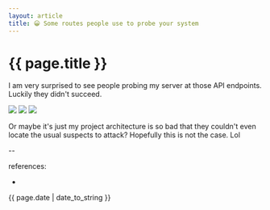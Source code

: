 ```yaml
---
layout: article
title: 😀 Some routes people use to probe your system
---
```

# {{ page.title }}

I am very surprised to see people probing my server at those API endpoints. Luckily they didn't succeed.

![](https://i.stack.imgur.com/gxy6A.png)
![](https://i.stack.imgur.com/zq28I.png)
![](https://i.stack.imgur.com/gEIAO.png)

Or maybe it's just my project architecture is so bad that they couldn't even locate the usual suspects to attack? Hopefully this is not the case. Lol

--

references:

* [](https://singlebeep.com)

{{ page.date | date_to_string }}
